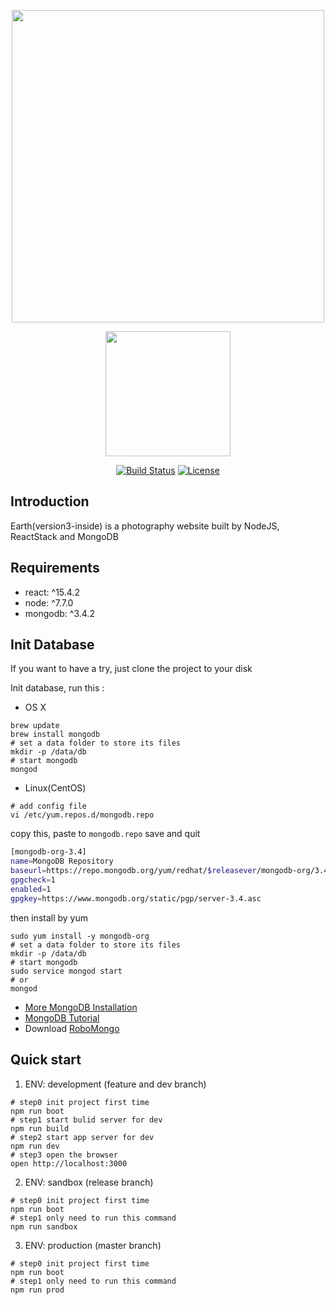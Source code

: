 <p align="center"><a href="https://github.com/muwenzi/Earth"><img width="500" src="https://cloud.githubusercontent.com/assets/12554487/26024526/906f3518-3805-11e7-8163-9d18b6ae5292.png"></a></p>

<p align="center"><a href="https://github.com/feross/standard" target="_blank"><img width="200"src="https://cdn.rawgit.com/feross/standard/master/badge.svg"></a></p>

<p align="center">
  <a href="https://travis-ci.org/muwenzi/Earth"><img src="https://travis-ci.com/muwenzi/Earth.svg?token=65SdnpsEfKTY1qP6fnyh&branch=master" alt="Build Status"></a>
  <a href="https://github.com/muwenzi/Blog-Webapp/blob/master/LICENSE.md"><img src="https://img.shields.io/pypi/l/Django.svg" alt="License"></a>
  <br>
</p>

## Introduction

Earth(version3-inside) is a photography website built by NodeJS, ReactStack and MongoDB

## Requirements

* react: ^15.4.2
* node: ^7.7.0
* mongodb: ^3.4.2

## Init Database

If you want to have a try, just clone the project to your disk

Init database, run this :

- OS X
```shell
brew update
brew install mongodb
# set a data folder to store its files
mkdir -p /data/db
# start mongodb
mongod
```

- Linux(CentOS)
```shell
# add config file
vi /etc/yum.repos.d/mongodb.repo
```

copy this, paste to `mongodb.repo` save and quit
```bash
[mongodb-org-3.4]
name=MongoDB Repository
baseurl=https://repo.mongodb.org/yum/redhat/$releasever/mongodb-org/3.4/x86_64/
gpgcheck=1
enabled=1
gpgkey=https://www.mongodb.org/static/pgp/server-3.4.asc
```

then install by yum
```shell
sudo yum install -y mongodb-org
# set a data folder to store its files
mkdir -p /data/db
# start mongodb
sudo service mongod start
# or
mongod
```

- [More MongoDB Installation](https://docs.mongodb.com/master/administration/install-community/)
- [MongoDB Tutorial](https://www.tutorialspoint.com/mongodb/index.htm)
- Download [RoboMongo](https://robomongo.org/)

## Quick start

1. ENV: development (feature and dev branch)
```shell
# step0 init project first time
npm run boot
# step1 start bulid server for dev
npm run build
# step2 start app server for dev
npm run dev
# step3 open the browser
open http://localhost:3000
```

2. ENV: sandbox (release branch)
```shell
# step0 init project first time
npm run boot
# step1 only need to run this command
npm run sandbox
```

3. ENV: production (master branch)
```shell
# step0 init project first time
npm run boot
# step1 only need to run this command
npm run prod
```
